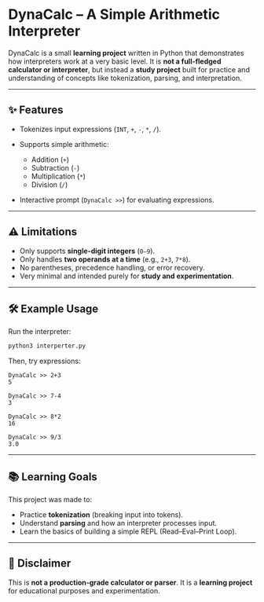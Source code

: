 
# DynaCalc – A Simple Arithmetic Interpreter

DynaCalc is a small **learning project** written in Python that demonstrates how interpreters work at a very basic level.
It is **not a full-fledged calculator or interpreter**, but instead a **study project** built for practice and understanding of concepts like tokenization, parsing, and interpretation.

---

## ✨ Features

* Tokenizes input expressions (`INT`, `+`, `-`, `*`, `/`).
* Supports simple arithmetic:

  * Addition (`+`)
  * Subtraction (`-`)
  * Multiplication (`*`)
  * Division (`/`)
* Interactive prompt (`DynaCalc >>`) for evaluating expressions.

---

## ⚠️ Limitations

* Only supports **single-digit integers** (`0–9`).
* Only handles **two operands at a time** (e.g., `2+3`, `7*8`).
* No parentheses, precedence handling, or error recovery.
* Very minimal and intended purely for **study and experimentation**.

---

## 🛠️ Example Usage

Run the interpreter:

```bash
python3 interperter.py
```

Then, try expressions:

```
DynaCalc >> 2+3
5  

DynaCalc >> 7-4
3  

DynaCalc >> 8*2
16  

DynaCalc >> 9/3
3.0
```

---

## 📚 Learning Goals

This project was made to:

* Practice **tokenization** (breaking input into tokens).
* Understand **parsing** and how an interpreter processes input.
* Learn the basics of building a simple REPL (Read–Eval–Print Loop).

---

## 🚧 Disclaimer

This is **not a production-grade calculator or parser**.
It is a **learning project** for educational purposes and experimentation.
